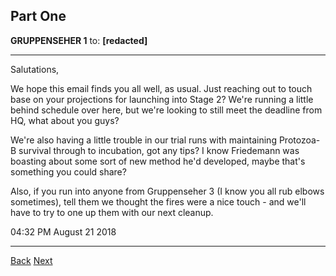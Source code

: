 ## Part One

**GRUPPENSEHER 1** to: **[redacted]**

_________________________________

Salutations,

We hope this email finds you all well, as usual. Just reaching out to 
touch base on your projections for launching into Stage 2? We're 
running a little behind schedule over here, but we're looking to still
meet the deadline from HQ, what about you guys? 

We're also having a little trouble in our trial runs with maintaining 
Protozoa-B survival through to incubation, got any tips? I know 
Friedemann was boasting about some sort of new method he'd developed,
maybe that's something you could share?

Also, if you run into anyone from Gruppenseher 3 (I know you all rub 
elbows sometimes), tell them we thought the fires were a nice touch -
and we'll have to try to one up them with our next cleanup.

04:32 PM August 21 2018

_________________________________

[Back](https://dulcebunkerman.github.io/leak)
[Next](https://dulcebunkerman.github.io/leak2/)
